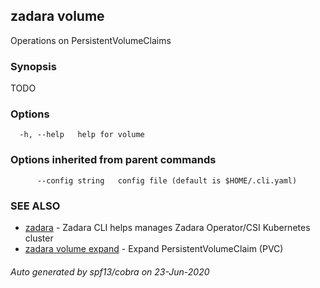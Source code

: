 ## zadara volume

Operations on PersistentVolumeClaims

### Synopsis

TODO

### Options

```
  -h, --help   help for volume
```

### Options inherited from parent commands

```
      --config string   config file (default is $HOME/.cli.yaml)
```

### SEE ALSO

* [zadara](README.md)	 - Zadara CLI helps manages Zadara Operator/CSI Kubernetes cluster
* [zadara volume expand](zadara_volume_expand.md)	 - Expand PersistentVolumeClaim (PVC)

###### Auto generated by spf13/cobra on 23-Jun-2020
